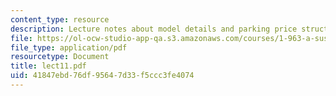 ```yaml
---
content_type: resource
description: Lecture notes about model details and parking price structure.
file: https://ol-ocw-studio-app-qa.s3.amazonaws.com/courses/1-963-a-sustainable-transportation-plan-for-mit-spring-2007/41847ebd76df95647d33f5ccc3fe4074_lect11.pdf
file_type: application/pdf
resourcetype: Document
title: lect11.pdf
uid: 41847ebd-76df-9564-7d33-f5ccc3fe4074
---
```

